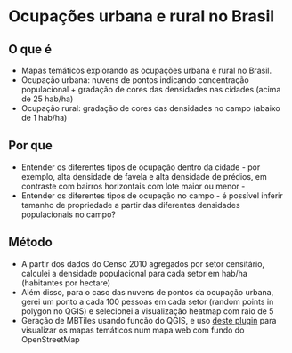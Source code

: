 # Ocupações urbana e rural no Brasil


## O que é
 - Mapas temáticos explorando as ocupações urbana e rural no Brasil.
 - Ocupação urbana: nuvens de pontos indicando concentração populacional + gradação de cores das densidades nas cidades (acima de 25 hab/ha)
 - Ocupação rural: gradação de cores das densidades no campo (abaixo de 1 hab/ha)
 
## Por que
 - Entender os diferentes tipos de ocupação dentro da cidade - por exemplo, alta densidade de favela e alta densidade de prédios, em contraste com bairros horizontais com lote maior ou menor -
 - Entender os diferentes tipos de ocupação no campo - é possível inferir tamanho de propriedade a partir das diferentes densidades populacionais no campo?
 
## Método
 - A partir dos dados do Censo 2010 agregados por setor censitário, calculei a densidade populacional para cada setor em hab/ha (habitantes por hectare)
 - Além disso, para o caso das nuvens de pontos da ocupação urbana, gerei um ponto a cada 100 pessoas em cada setor (random points in polygon no QGIS) e selecionei a visualização heatmap com raio de 5
 - Geração de MBTiles usando função do QGIS, e uso [deste plugin](https://gitlab.com/IvanSanchez/Leaflet.TileLayer.MBTiles) para visualizar os mapas temáticos num mapa web com fundo do OpenStreetMap
